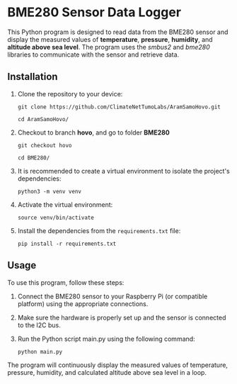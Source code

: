 # BME280 Sensor Data Logger

This Python program is designed to read data from the BME280 sensor and display the measured values of **temperature**, **pressure**, **humidity**, and **altitude above sea level**. The program uses the *smbus2* and *bme280* libraries to communicate with the sensor and retrieve data.

## Installation

1. Clone the repository to your device:
   ```
   git clone https://github.com/ClimateNetTumoLabs/AramSamoHovo.git
   ```
   ```
   cd AramSamoHovo/
   ```

2. Checkout to branch **hovo**, and go to folder **BME280**
   ```
   git checkout hovo
   ```
   ```
   cd BME280/
   ```

3. It is recommended to create a virtual environment to isolate the project's dependencies:
   ```
   python3 -m venv venv
   ```

4. Activate the virtual environment:
   ```
   source venv/bin/activate
   ```

5. Install the dependencies from the `requirements.txt` file:

   ```
   pip install -r requirements.txt
   ```

## Usage

To use this program, follow these steps:

1. Connect the BME280 sensor to your Raspberry Pi (or compatible platform) using the appropriate connections.

2. Make sure the hardware is properly set up and the sensor is connected to the I2C bus.

3. Run the Python script main.py using the following command:

   ```
   python main.py
   ```
The program will continuously display the measured values of temperature, pressure, humidity, and calculated altitude above sea level in a loop.

